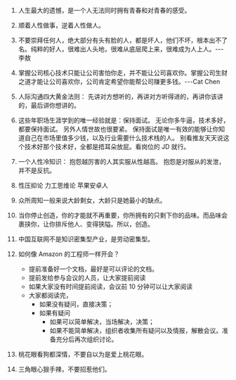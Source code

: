 1. 人生最大的遗憾，是一个人无法同时拥有青春和对青春的感受。

2. 顺着人性做事，逆着人性做人。

3. 不要崇拜任何人，绝大部分有头有脸的人，都是坏人，他们不坏，根本出不了名。纯粹的好人，很难出人头地，很难从底层爬上来，很难成为人上人。---李敖

4. 掌握公司核心技术只能让公司害怕你走，并不能让公司喜欢你。掌握公司生财之道才能让公司喜欢你，公司肯定希望你能帮公司赚更多钱。---Cat Chen

5. 人际沟通四大黄金法则： 先讲对方想听的，再讲对方听得进的，再讲你该讲的，最后讲你想讲的。

6. 这些年职场生涯学到的唯一经验就是：保持面试。 无论你多牛逼，技术多好，都要保持面试。 另外人情世故也很要紧。 保持面试是唯一有效的能够让你知道自己在市场里值多少钱，以及行业需要什么技术栈的人。 别看推友天天说这个技术好那个技术好，全都是捂耳朵放屁。看岗位的 JD 就行。

7. 一个人性冷知识： 抱怨越厉害的人其实服从性越高。 抱怨是对服从的发泄，并不是反抗。

8.  性压抑论 力工思维论 苹果安卓人

9. 众所周知一般来说大龄剩女，大龄只是她最小的缺点。

10. 当你停止创造，你的才能就不再重要，你所拥有的只剩下你的品味。而品味会裹挟你，让你排斥他人、变得狭隘。所以，创造。

11. 中国互联网不是知识密集型产业，是劳动密集型。

12. 如何像 Amazon 的工程师一样开会？
    * 提前准备好一个文档，最好是可以评论的文档。
    * 提前发给参与会议的人员，让大家提前阅读
    * 如果大家没有时间提前阅读，会议前 10 分钟可以让大家阅读
    * 大家都阅读完，
	    - 如果没有疑问，直接决策；
	    - 如果有疑问
	        - 如果可以简单解决，当场解决，决策；
	        - 如果不能简单解决，组织者收集所有疑问以及情报，解散会议。准备充分后再次组织讨论。

13. 桃花眼看狗都深情，不要自以为是爱上桃花眼。

14. 三角眼心狠手辣，不要招惹他们。